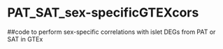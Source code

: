# PAT_SAT_sex-specificGTEXcors

##code to perform sex-specific correlations with islet DEGs from PAT or SAT in GTEx

